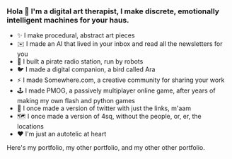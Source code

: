 ### Hola 👋 I'm a digital art therapist, I make discrete, emotionally intelligent machines for your haus.


- ✨ I make procedural, abstract art pieces
- ✉️  I made an AI that lived in your inbox and read all the newsletters for you
- 🤖 I built a pirate radio station, run by robots
- 🐦 I made a digital companion, a bird called Ara
- ⚡ I made Somewhere.com, a creative community for sharing your work
- 🕹️ I made PMOG, a passively multiplayer online game, after years of making my own flash and python games
- 🥚 I once made a version of twitter with just the links, m'aam
- 🗺️ I once made a version of 4sq, without the people, or, er, the locations
- ❤️  I'm just an autotelic at heart

Here's my portfolio, my other portfolio, and my other other portfolio.

<!--
**suttree/suttree** is a ✨ _special_ ✨ repository because its `README.md` (this file) appears on your GitHub profile.

Here are some ideas to get you started:

- 🔭 I’m currently working on ...
- 🌱 I’m currently learning ...
- 👯 I’m looking to collaborate on ...
- 🤔 I’m looking for help with ...
- 💬 Ask me about ...
- 📫 How to reach me: ...
- 😄 Pronouns: ...
- ⚡ Fun fact: ...
-->

